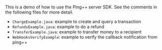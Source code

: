 This is a demo of how to use the Ping++ server SDK. See the comments in the following files for more detail.

* `ChargeExample.java`: example to create and query a transaction
* `RefundsExample.java`: example to do a refund
* `TransferExample.java`: example to transfer money to a recipient
* `WebHooksVerifyExample`: example to verify the callback notification from ping++
